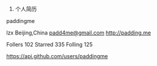 1. 个人简历

paddingme

lzx
Beijing,China
padd4me@gmail.com
http://padding.me

Follers 102
Starred 335
Folling 125

https://api.github.com/users/paddingme
